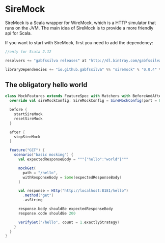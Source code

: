 # SireMock

SireMock is a Scala wrapper for WireMock, which is a HTTP simulator that runs on the JVM.
The main idea of SireMock is to provide a more friendly api for Scala.

If you want to start with SireMock, first you need to add the dependency:

```scala
//only for Scala 2.12

resolvers += "gabfssilva releases" at "http://dl.bintray.com/gabfssilva/maven"

libraryDependencies += "io.github.gabfssilva" %% "siremock" % "0.0.4" % "test"
```

## The obligatory hello world

```scala
class MockFeatures extends FeatureSpec with Matchers with BeforeAndAfter with SireMock  {
  override val sireMockConfig: SireMockConfig = SireMockConfig(port = 8181)

  before {
    startSireMock
    resetSireMock
  }

  after {
    stopSireMock
  }

  feature("GET") {
    scenario("basic mocking") {
      val expectedResponseBody = """{"hello":"world"}"""

      mockGet(
        path = "/hello",
        withResponseBody = Some(expectedResponseBody)
      )

      val response = Http("http://localhost:8181/hello")
        .method("get")
        .asString

      response.body shouldBe expectedResponseBody
      response.code shouldBe 200

      verifyGet("/hello", count = 1.exactlyStrategy)
    }
  }
}
```



